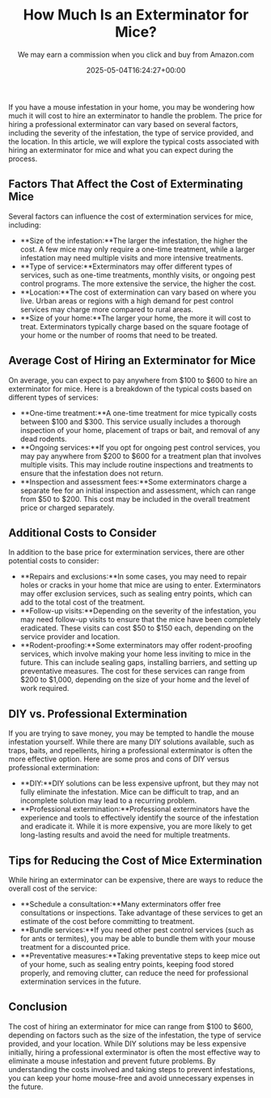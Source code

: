 ﻿---
author: We may earn a commission when you click and buy from Amazon.com
layout: post
title: How Much Is an Exterminator for Mice?
date: '2025-05-04T16:24:27+00:00'
categories:
- Guide
tags: []
slug: /how-much-is-an-exterminator-for-mice/
lastmod: 2025-05-07T12:21:27+03:00
---

If you have a mouse infestation in your home, you may be wondering how much it will cost to hire an exterminator to handle the problem. The price for hiring a professional exterminator can vary based on several factors, including the severity of the infestation, the type of service provided, and the location. In this article, we will explore the typical costs associated with hiring an exterminator for mice and what you can expect during the process.
## Factors That Affect the Cost of Exterminating Mice
Several factors can influence the cost of extermination services for mice, including:
- **Size of the infestation:**The larger the infestation, the higher the cost. A few mice may only require a one-time treatment, while a larger infestation may need multiple visits and more intensive treatments.
- **Type of service:**Exterminators may offer different types of services, such as one-time treatments, monthly visits, or ongoing pest control programs. The more extensive the service, the higher the cost.
- **Location:**The cost of extermination can vary based on where you live. Urban areas or regions with a high demand for pest control services may charge more compared to rural areas.
- **Size of your home:**The larger your home, the more it will cost to treat. Exterminators typically charge based on the square footage of your home or the number of rooms that need to be treated.
## Average Cost of Hiring an Exterminator for Mice
On average, you can expect to pay anywhere from $100 to $600 to hire an exterminator for mice. Here is a breakdown of the typical costs based on different types of services:
- **One-time treatment:**A one-time treatment for mice typically costs between $100 and $300. This service usually includes a thorough inspection of your home, placement of traps or bait, and removal of any dead rodents.
- **Ongoing services:**If you opt for ongoing pest control services, you may pay anywhere from $200 to $600 for a treatment plan that involves multiple visits. This may include routine inspections and treatments to ensure that the infestation does not return.
- **Inspection and assessment fees:**Some exterminators charge a separate fee for an initial inspection and assessment, which can range from $50 to $200. This cost may be included in the overall treatment price or charged separately.
## Additional Costs to Consider
In addition to the base price for extermination services, there are other potential costs to consider:
- **Repairs and exclusions:**In some cases, you may need to repair holes or cracks in your home that mice are using to enter. Exterminators may offer exclusion services, such as sealing entry points, which can add to the total cost of the treatment.
- **Follow-up visits:**Depending on the severity of the infestation, you may need follow-up visits to ensure that the mice have been completely eradicated. These visits can cost $50 to $150 each, depending on the service provider and location.
- **Rodent-proofing:**Some exterminators may offer rodent-proofing services, which involve making your home less inviting to mice in the future. This can include sealing gaps, installing barriers, and setting up preventative measures. The cost for these services can range from $200 to $1,000, depending on the size of your home and the level of work required.
## DIY vs. Professional Extermination
If you are trying to save money, you may be tempted to handle the mouse infestation yourself. While there are many DIY solutions available, such as traps, baits, and repellents, hiring a professional exterminator is often the more effective option. Here are some pros and cons of DIY versus professional extermination:
- **DIY:**DIY solutions can be less expensive upfront, but they may not fully eliminate the infestation. Mice can be difficult to trap, and an incomplete solution may lead to a recurring problem.
- **Professional extermination:**Professional exterminators have the experience and tools to effectively identify the source of the infestation and eradicate it. While it is more expensive, you are more likely to get long-lasting results and avoid the need for multiple treatments.
## Tips for Reducing the Cost of Mice Extermination
While hiring an exterminator can be expensive, there are ways to reduce the overall cost of the service:
- **Schedule a consultation:**Many exterminators offer free consultations or inspections. Take advantage of these services to get an estimate of the cost before committing to treatment.
- **Bundle services:**If you need other pest control services (such as for ants or termites), you may be able to bundle them with your mouse treatment for a discounted price.
- **Preventative measures:**Taking preventative steps to keep mice out of your home, such as sealing entry points, keeping food stored properly, and removing clutter, can reduce the need for professional extermination services in the future.
## Conclusion
The cost of hiring an exterminator for mice can range from $100 to $600, depending on factors such as the size of the infestation, the type of service provided, and your location. While DIY solutions may be less expensive initially, hiring a professional exterminator is often the most effective way to eliminate a mouse infestation and prevent future problems. By understanding the costs involved and taking steps to prevent infestations, you can keep your home mouse-free and avoid unnecessary expenses in the future.